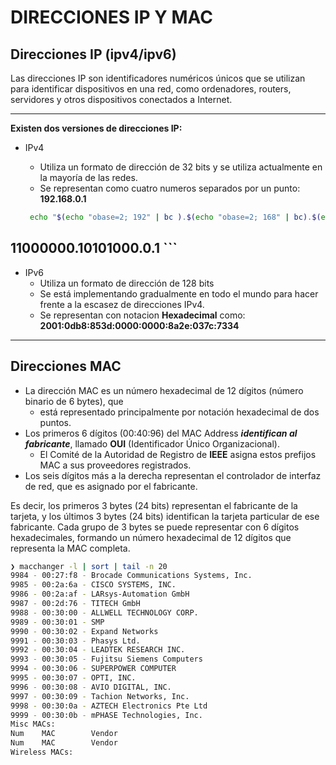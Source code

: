 # DIRECCIONES IP Y MAC

## Direcciones IP (ipv4/ipv6)

Las direcciones IP son identificadores numéricos únicos que se utilizan para identificar dispositivos en una red, como ordenadores, routers, servidores y otros dispositivos conectados a Internet.

---

**Existen dos versiones de direcciones IP:** 

- IPv4 
    - Utiliza un formato de dirección de 32 bits y se utiliza actualmente en la mayoría de las redes. 
    - Se representan como cuatro numeros separados por un punto: **192.168.0.1** 
   
   ```Bash
    echo "$(echo "obase=2; 192" | bc ).$(echo "obase=2; 168" | bc).$(echo "obase=2; 0" | bc).$(echo "obase=2; 1" | bc)"
11000000.10101000.0.1
    ```
---

- IPv6 
    - Utiliza un formato de dirección de 128 bits 
    - Se está implementando gradualmente en todo el mundo para hacer frente a la escasez de direcciones IPv4.
    - Se representan con notacion **Hexadecimal** como: **2001:0db8:853d:0000:0000:8a2e:037c:7334**

---

## Direcciones MAC

- La dirección MAC es un número hexadecimal de 12 dígitos (número binario de 6 bytes), que 
    - está representado principalmente por notación hexadecimal de dos puntos.
- Los primeros 6 dígitos (00:40:96) del MAC Address ***identifican al fabricante***, llamado **OUI** (Identificador Único Organizacional). 
    - El Comité de la Autoridad de Registro de **IEEE** asigna estos prefijos MAC a sus proveedores registrados.
- Los seis dígitos más a la derecha representan el controlador de interfaz de red, que es asignado por el fabricante.

Es decir, los primeros 3 bytes (24 bits) representan el fabricante de la tarjeta, y los últimos 3 bytes (24 bits) identifican la tarjeta particular de ese fabricante. Cada grupo de 3 bytes se puede representar con 6 dígitos hexadecimales, formando un número hexadecimal de 12 dígitos que representa la MAC completa.
 
```Bash
❯ macchanger -l | sort | tail -n 20
9984 - 00:27:f8 - Brocade Communications Systems, Inc.
9985 - 00:2a:6a - CISCO SYSTEMS, INC.
9986 - 00:2a:af - LARsys-Automation GmbH
9987 - 00:2d:76 - TITECH GmbH
9988 - 00:30:00 - ALLWELL TECHNOLOGY CORP.
9989 - 00:30:01 - SMP
9990 - 00:30:02 - Expand Networks
9991 - 00:30:03 - Phasys Ltd.
9992 - 00:30:04 - LEADTEK RESEARCH INC.
9993 - 00:30:05 - Fujitsu Siemens Computers
9994 - 00:30:06 - SUPERPOWER COMPUTER
9995 - 00:30:07 - OPTI, INC.
9996 - 00:30:08 - AVIO DIGITAL, INC.
9997 - 00:30:09 - Tachion Networks, Inc.
9998 - 00:30:0a - AZTECH Electronics Pte Ltd
9999 - 00:30:0b - mPHASE Technologies, Inc.
Misc MACs:
Num    MAC        Vendor
Num    MAC        Vendor
Wireless MACs:
```


